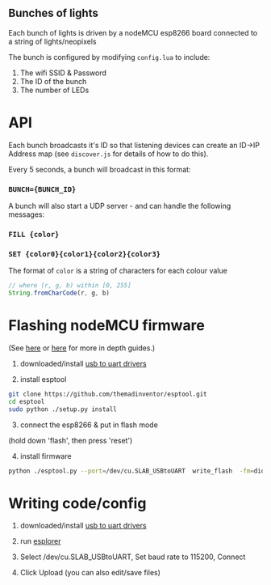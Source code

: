 ## Bunches of lights

Each bunch of lights is driven by a nodeMCU esp8266 board connected to a string of lights/neopixels

The bunch is configured by modifying `config.lua` to include:

1. The wifi SSID & Password
2. The ID of the bunch
3. The number of LEDs

# API

Each bunch broadcasts it's ID so that listening devices can create an ID->IP Address map (see `discover.js` for details of how to do this).

Every 5 seconds, a bunch will broadcast in this format:

### `BUNCH={BUNCH_ID}`

A bunch will also start a UDP server - and can handle the following messages:

### `FILL {color}`

### `SET {color0}{color1}{color2}{color3}`


The format of `color` is a string of characters for each colour value

```js
// where (r, g, b) within [0, 255]
String.fromCharCode(r, g, b)
```


# Flashing nodeMCU firmware

(See [here](https://github.com/nodemcu/nodemcu-devkit/wiki/Getting-Started-on-OSX) or [here](https://nodemcu.readthedocs.io/en/master/en/flash/) for more in depth guides.)

1. downloaded/install [usb to uart drivers](https://www.silabs.com/products/development-tools/software/usb-to-uart-bridge-vcp-drivers)

2. install esptool

```bash
git clone https://github.com/themadinventor/esptool.git
cd esptool
sudo python ./setup.py install
```

3. connect the esp8266 & put in flash mode

(hold down 'flash', then press 'reset')

4. install firmware

```bash
python ./esptool.py --port=/dev/cu.SLAB_USBtoUART  write_flash  -fm=dio -fs=32m 0x00000 ../nodemcu-master-8-modules-2017-04-07-18-50-06-float.bin
```

# Writing code/config

1. downloaded/install [usb to uart drivers](https://www.silabs.com/products/development-tools/software/usb-to-uart-bridge-vcp-drivers)

2. run [esplorer](https://esp8266.ru/esplorer/)

3. Select /dev/cu.SLAB_USBtoUART,  Set baud rate to 115200, Connect

4. Click Upload (you can also edit/save files)
